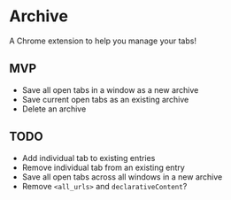 # Archive
A Chrome extension to help you manage your tabs!

## MVP
* Save all open tabs in a window as a new archive
* Save current open tabs as an existing archive
* Delete an archive

## TODO
* Add individual tab to existing entries
* Remove individual tab from an existing entry
* Save all open tabs across all windows in a new archive
* Remove `<all_urls>` and `declarativeContent`?